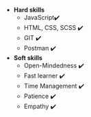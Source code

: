 - **Hard skills**
  - JavaScript:heavy_check_mark:
  - HTML, CSS, SCSS :heavy_check_mark:
  - GIT :heavy_check_mark:
  - Postman :heavy_check_mark:
- **Soft skills**
  - Open-Mindedness :heavy_check_mark:
  - Fast learner :heavy_check_mark:
  - Time Management :heavy_check_mark:
  - Patience :heavy_check_mark:
  - Empathy :heavy_check_mark:
